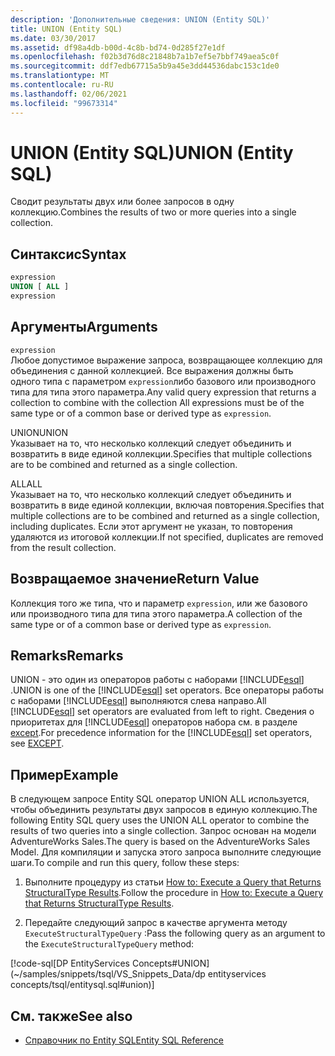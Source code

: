 ```yaml
---
description: 'Дополнительные сведения: UNION (Entity SQL)'
title: UNION (Entity SQL)
ms.date: 03/30/2017
ms.assetid: df98a4db-b00d-4c8b-bd74-0d285f27e1df
ms.openlocfilehash: f02b3d76d8c21848b7a1b7ef5e7bbf749aea5c0f
ms.sourcegitcommit: ddf7edb67715a5b9a45e3dd44536dabc153c1de0
ms.translationtype: MT
ms.contentlocale: ru-RU
ms.lasthandoff: 02/06/2021
ms.locfileid: "99673314"
---
```

# <a name="union-entity-sql"></a><span data-ttu-id="1e754-103">UNION (Entity SQL)</span><span class="sxs-lookup"><span data-stu-id="1e754-103">UNION (Entity SQL)</span></span>

<span data-ttu-id="1e754-104">Сводит результаты двух или более запросов в одну коллекцию.</span><span class="sxs-lookup"><span data-stu-id="1e754-104">Combines the results of two or more queries into a single collection.</span></span>  
  
## <a name="syntax"></a><span data-ttu-id="1e754-105">Синтаксис</span><span class="sxs-lookup"><span data-stu-id="1e754-105">Syntax</span></span>  
  
```sql  
expression  
UNION [ ALL ]  
expression  
```  
  
## <a name="arguments"></a><span data-ttu-id="1e754-106">Аргументы</span><span class="sxs-lookup"><span data-stu-id="1e754-106">Arguments</span></span>  

 `expression`  
 <span data-ttu-id="1e754-107">Любое допустимое выражение запроса, возвращающее коллекцию для объединения с данной коллекцией. Все выражения должны быть одного типа с параметром `expression`либо базового или производного типа для типа этого параметра.</span><span class="sxs-lookup"><span data-stu-id="1e754-107">Any valid query expression that returns a collection to combine with the collection All expressions must be of the same type or of a common base or derived type as `expression`.</span></span>  
  
 <span data-ttu-id="1e754-108">UNION</span><span class="sxs-lookup"><span data-stu-id="1e754-108">UNION</span></span>  
 <span data-ttu-id="1e754-109">Указывает на то, что несколько коллекций следует объединить и возвратить в виде единой коллекции.</span><span class="sxs-lookup"><span data-stu-id="1e754-109">Specifies that multiple collections are to be combined and returned as a single collection.</span></span>  
  
 <span data-ttu-id="1e754-110">ALL</span><span class="sxs-lookup"><span data-stu-id="1e754-110">ALL</span></span>  
 <span data-ttu-id="1e754-111">Указывает на то, что несколько коллекций следует объединить и возвратить в виде единой коллекции, включая повторения.</span><span class="sxs-lookup"><span data-stu-id="1e754-111">Specifies that multiple collections are to be combined and returned as a single collection, including duplicates.</span></span> <span data-ttu-id="1e754-112">Если этот аргумент не указан, то повторения удаляются из итоговой коллекции.</span><span class="sxs-lookup"><span data-stu-id="1e754-112">If not specified, duplicates are removed from the result collection.</span></span>  
  
## <a name="return-value"></a><span data-ttu-id="1e754-113">Возвращаемое значение</span><span class="sxs-lookup"><span data-stu-id="1e754-113">Return Value</span></span>  

 <span data-ttu-id="1e754-114">Коллекция того же типа, что и параметр `expression`, или же базового или производного типа для типа этого параметра.</span><span class="sxs-lookup"><span data-stu-id="1e754-114">A collection of the same type or of a common base or derived type as `expression`.</span></span>  
  
## <a name="remarks"></a><span data-ttu-id="1e754-115">Remarks</span><span class="sxs-lookup"><span data-stu-id="1e754-115">Remarks</span></span>  

 <span data-ttu-id="1e754-116">UNION - это один из операторов работы с наборами [!INCLUDE[esql](../../../../../../includes/esql-md.md)] .</span><span class="sxs-lookup"><span data-stu-id="1e754-116">UNION is one of the [!INCLUDE[esql](../../../../../../includes/esql-md.md)] set operators.</span></span> <span data-ttu-id="1e754-117">Все операторы работы с наборами [!INCLUDE[esql](../../../../../../includes/esql-md.md)] выполняются слева направо.</span><span class="sxs-lookup"><span data-stu-id="1e754-117">All [!INCLUDE[esql](../../../../../../includes/esql-md.md)] set operators are evaluated from left to right.</span></span> <span data-ttu-id="1e754-118">Сведения о приоритетах для [!INCLUDE[esql](../../../../../../includes/esql-md.md)] операторов набора см. в разделе [except](except-entity-sql.md).</span><span class="sxs-lookup"><span data-stu-id="1e754-118">For precedence information for the [!INCLUDE[esql](../../../../../../includes/esql-md.md)] set operators, see [EXCEPT](except-entity-sql.md).</span></span>  
  
## <a name="example"></a><span data-ttu-id="1e754-119">Пример</span><span class="sxs-lookup"><span data-stu-id="1e754-119">Example</span></span>  

 <span data-ttu-id="1e754-120">В следующем запросе Entity SQL оператор UNION ALL используется, чтобы объединить результаты двух запросов в единую коллекцию.</span><span class="sxs-lookup"><span data-stu-id="1e754-120">The following Entity SQL query uses the UNION ALL operator to combine the results of two queries into a single collection.</span></span> <span data-ttu-id="1e754-121">Запрос основан на модели AdventureWorks Sales.</span><span class="sxs-lookup"><span data-stu-id="1e754-121">The query is based on the AdventureWorks Sales Model.</span></span> <span data-ttu-id="1e754-122">Для компиляции и запуска этого запроса выполните следующие шаги.</span><span class="sxs-lookup"><span data-stu-id="1e754-122">To compile and run this query, follow these steps:</span></span>  
  
1. <span data-ttu-id="1e754-123">Выполните процедуру из статьи [How to: Execute a Query that Returns StructuralType Results](../how-to-execute-a-query-that-returns-structuraltype-results.md).</span><span class="sxs-lookup"><span data-stu-id="1e754-123">Follow the procedure in [How to: Execute a Query that Returns StructuralType Results](../how-to-execute-a-query-that-returns-structuraltype-results.md).</span></span>  
  
2. <span data-ttu-id="1e754-124">Передайте следующий запрос в качестве аргумента методу `ExecuteStructuralTypeQuery` :</span><span class="sxs-lookup"><span data-stu-id="1e754-124">Pass the following query as an argument to the `ExecuteStructuralTypeQuery` method:</span></span>  
  
 [!code-sql[DP EntityServices Concepts#UNION](~/samples/snippets/tsql/VS_Snippets_Data/dp entityservices concepts/tsql/entitysql.sql#union)]  
  
## <a name="see-also"></a><span data-ttu-id="1e754-125">См. также</span><span class="sxs-lookup"><span data-stu-id="1e754-125">See also</span></span>

- [<span data-ttu-id="1e754-126">Справочник по Entity SQL</span><span class="sxs-lookup"><span data-stu-id="1e754-126">Entity SQL Reference</span></span>](entity-sql-reference.md)
